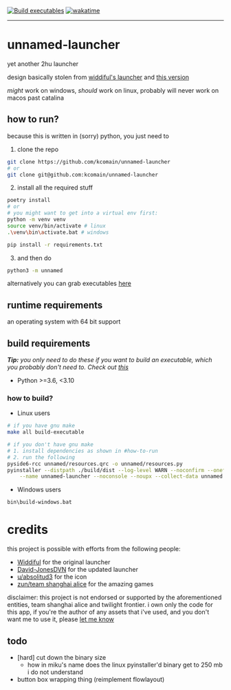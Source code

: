 [![Build executables](https://github.com/kcomain/unnamed-launcher/actions/workflows/build-executable.yml/badge.svg)](https://github.com/kcomain/unnamed-launcher/actions/workflows/build-executable.yml)
[![wakatime](https://wakatime.com/badge/github/kcomain/unnamed-launcher.svg)](https://wakatime.com/badge/github/kcomain/unnamed-launcher)
<hr>

# unnamed-launcher

yet another 2hu launcher

design basically stolen from [widdiful's launcher](https://www.widdiful.co.uk/touhou.html) 
and [this version](https://github.com/David-JonesDVN/Touhou-Relauncher)

_might_ work on windows, _should_ work on linux, probably will never work on macos past catalina 

## how to run?
because this is written in (sorry) python, you just need to
1. clone the repo
```bash
git clone https://github.com/kcomain/unnamed-launcher
# or
git clone git@github.com:kcomain/unnamed-launcher
```
2. install all the required stuff
```bash
poetry install
# or
# you might want to get into a virtual env first:
python -m venv venv
source venv/bin/activate # linux
.\venv\bin\activate.bat # windows

pip install -r requirements.txt
```
3. and then do
```bash
python3 -m unnamed
```

alternatively you can grab executables [here](https://github.com/kcomain/unnamed-launcher/releases)

## runtime requirements
an operating system with 64 bit support

## build requirements
_**Tip:** you only need to do these if you want to build an executable, which you probably don't need to._
_Check out [this](https://github.com/kcomain/unnamed-launcher/releases)_
- Python >=3.6, <3.10

### how to build?
- Linux users
```bash
# if you have gnu make
make all build-executable
```

```bash
# if you don't have gnu make
# 1. install dependencies as shown in #how-to-run
# 2. run the following
pyside6-rcc unnamed/resources.qrc -o unnamed/resources.py
pyinstaller --distpath ./build/dist --log-level WARN --noconfirm --onefile \
    --name unnamed-launcher --noconsole --noupx --collect-data unnamed main.py
```

- Windows users
```bat
bin\build-windows.bat
```

# credits
this project is possible with efforts from the following people:
- [Widdiful](https://www.widdiful.co.uk) for the original launcher
- [David-JonesDVN](https://github.com/David-JonesDVN) for the updated launcher 
- [u/absolitud3](https://old.reddit.com/r/touhou/comments/3jxj3g/im_making_more_sprites/) for the icon
- [zun/team shanghai alice](https://www16.big.or.jp/~zun/) for the amazing games

disclaimer: this project is not endorsed or supported by the aforementioned entities, team shanghai alice and twilight
frontier. 
i own only the code for this app, if you're the author of any assets that i've used, and you don't want me to use it, 
please [let me know](mailto:me@kcomain.dev)

## todo
- [hard] cut down the binary size
  - how in miku's name does the linux pyinstaller'd binary get to 250 mb i do not understand
- button box wrapping thing (reimplement flowlayout)
